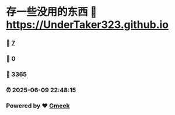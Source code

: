 # 存一些没用的东西 :link: https://UnderTaker323.github.io 
### :page_facing_up: [7](https://UnderTaker323.github.io/tag.html) 
### :speech_balloon: 0 
### :hibiscus: 3365 
### :alarm_clock: 2025-06-09 22:48:15 
### Powered by :heart: [Gmeek](https://github.com/Meekdai/Gmeek)
